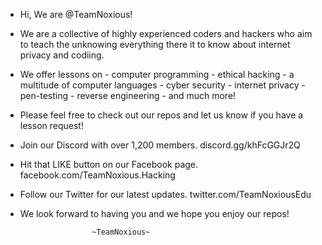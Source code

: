 - Hi, We are @TeamNoxious!
- We are a collective of highly experienced coders and hackers who aim to teach the unknowing everything there it to know about internet privacy and codiing.
- We offer lessons on 
        - computer programming
        - ethical hacking
        - a multitude of computer languages
        - cyber security
        - internet privacy
        - pen-testing
        - reverse engineering
        - and much more!

- Please feel free to check out our repos and let us know if you have a lesson request!

- Join our Discord with over 1,200 members. discord.gg/khFcGGJr2Q
- Hit that LIKE button on our Facebook page. facebook.com/TeamNoxious.Hacking
- Follow our Twitter for our latest updates. twitter.com/TeamNoxiousEdu

- We look forward to having you and we hope you enjoy our repos!

                      ~TeamNoxious~
